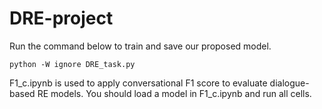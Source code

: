 # DRE-project

Run the command below to train and save our proposed model.

```console
python -W ignore DRE_task.py
```

F1_c.ipynb is used to apply conversational F1 score to evaluate dialogue-based RE models. You should load a model in F1_c.ipynb and run all cells.
